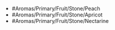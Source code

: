 - #Aromas/Primary/Fruit/Stone/Peach
- #Aromas/Primary/Fruit/Stone/Apricot
- #Aromas/Primary/Fruit/Stone/Nectarine